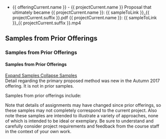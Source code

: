 <html>
  <!-- List used across both formats -->
  <ng-template #listTemplate>
    <ul>
      <ng-container *ngFor="let offeringCurrent of site.projectSamples.offerings">
        <li *ngFor="let projectCurrent of site.projectSamples.projects[offeringCurrent.key]">
          {{ offeringCurrent.name }} -
<!-- spacing -->
          <ng-container *ngIf="sampleToLink==='website'">
            <app-generated-link linkHREF="{{ projectCurrent.link }}">{{ projectCurrent.name }}</app-generated-link>
          </ng-container>
<!-- spacing -->
          <ng-container *ngIf="sampleToLink==='1b'">
            Proposal that ultimately became
          </ng-container>
<!-- spacing -->
          <ng-container *ngIf="['1b', '2b', '2c', '2d', '2e', '2f', '2g', '2p', '3a', '3c', '3d', '3e', '3p', '4a'].includes(sampleToLink)">
            <app-generated-link linkHREF="{{ projectCurrent.link }}">{{ projectCurrent.name }}</app-generated-link>:
            <app-generated-link linkHREF="/assets/samples/{{ sampleToLink }}/{{ sampleToLink }}_{{ projectCurrent.suffix }}.pdf">
              {{ sampleToLink }}_{{ projectCurrent.suffix }}.pdf
            </app-generated-link>
          </ng-container>
<!-- spacing -->
          <ng-container *ngIf="sampleToLink==='4b'">
            <app-generated-link linkHREF="{{ projectCurrent.link }}">{{ projectCurrent.name }}</app-generated-link>:
            <app-generated-link linkHREF="/assets/samples/{{ sampleToLink }}/{{ sampleToLink }}_{{ projectCurrent.suffix }}.mp4">
              {{ sampleToLink }}_{{ projectCurrent.suffix }}.mp4
            </app-generated-link>
          </ng-container>
        </li>
      </ng-container>
    </ul>
  </ng-template>
<!-- spacing -->
  <!-- Abbreviated format containing only the list of samples -->
  <ng-container *ngIf="['list-only'].includes(format)">
    <ng-container *ngTemplateOutlet="listTemplate">
    </ng-container>
  </ng-container>
<!-- spacing -->
  <!-- Default format containing heading, collapsible list of samples, and explanatory text -->
  <ng-container *ngIf="['default'].includes(format)">
    <h2 *ngIf="headingLevel=='h2'">Samples from Prior Offerings</h2>
    <h3 *ngIf="headingLevel=='h3'">Samples from Prior Offerings</h3>
    <h4 *ngIf="headingLevel=='h4'">Samples from Prior Offerings</h4>
<!-- spacing -->
    <div>
      <div class="card">
        <a class="card-header" href="javascript:;" (click)="isListCollapsed = !isListCollapsed" [attr.aria-expanded]="!isListCollapsed" aria-controls="listCollapse">
          <ng-container *ngIf="isListCollapsed">
            <i class="fa fa-chevron-left pull-right"></i>
            Expand Samples
          </ng-container>
          <ng-container *ngIf="!isListCollapsed">
            <i class="fa fa-chevron-down pull-right"></i>
            Collapse Samples
          </ng-container>
        </a>
        <div class="card-body" id="listCollapse" [ngbCollapse]="isListCollapsed">
          <ng-container *ngIf="sampleToLink==='2b'">
            <div class="alert alert-warning" markdown="1">
              Detail regarding the primary proposed method was new in the Autumn 2017 offering. It is not in prior samples.
            </div>
          </ng-container>
<!-- spacing -->
          <p>Samples from prior offerings include:</p>
          <ng-container *ngTemplateOutlet="listTemplate">
          </ng-container>
          <p>
            Note that details of assignments may have changed since prior offerings, so these samples may not completely correspond to the current project.
            Also note these samples are intended to illustrate a variety of approaches, none of which is intended to be ideal or exemplary.
            Be sure to understand and carefully consider project requirements and feedback from the course staff in the context of your own work.
          </p>
        </div>
      </div>
    </div>    
  </ng-container>
</html>
